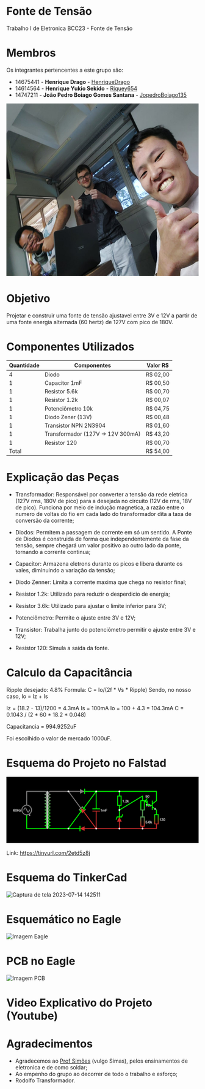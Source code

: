 # Fonte de Tensão
Trabalho I de Eletronica BCC23 - Fonte de Tensão

# Membros
Os integrantes pertencentes a este grupo são:
  - 14675441 - **Henrique Drago** - [HenriqueDrago](https://github.com/HenriqueDrago)
  - 14614564 - **Henrique Yukio Sekido** - [Riquey654](https://github.com/Riquey654)
  - 14747211 - **João Pedro Boiago Gomes Santana** - [JopedroBoiago135](https://github.com/JopedroBoiago135)

<img src="./Imagens/Imagem Grupo.png" width="600" height="450" /> 
  
# Objetivo
Projetar e construir uma fonte de tensão ajustavel entre 3V e 12V a partir de uma fonte energia alternada (60 hertz) de 127V com pico de 180V.


# Componentes Utilizados
| Quantidade | Componentes                        |   Valor R$   |
|------------|------------------------------------|--------------|
| 4          | Diodo                              |   R$ 02,00   |
| 1          | Capacitor 1mF                      |   R$ 00,50   |
| 1          | Resistor 5.6k                      |   R$ 00,70   |
| 1          | Resistor 1.2k                      |   R$ 00,07   |
| 1          | Potenciômetro  10k                 |   R$ 04,75   |
| 1          | Diodo Zener (13V)                  |   R$ 00,48   |
| 1          | Transistor NPN 2N3904              |   R$ 01,60   |
| 1          | Transformador (127V -> 12V 300mA)  |   R$ 43,20   |
| 1          | Resistor 120                       |   R$ 00,70   |
| Total      |                                    |   R$ 54,00   |


# Explicação das Peças

- Transformador: Responsável por converter a tensão da rede eletrica (127V rms, 180V de pico) para a desejada no circuito (12V de rms, 18V de pico). Funciona por meio de indução magnetica, a razão entre o numero de voltas do fio em cada lado do transformador dita a taxa de conversão da corrente;

- Diodos: Permitem a passagem de corrente em só um sentido. A Ponte de Diodos é construida de forma que independentemente da fase da tensão, sempre chegará um valor positivo ao outro lado da ponte, tornando a corrente continua;

- Capacitor: Armazena eletrons durante os picos e libera durante os vales, diminuindo a variação da tensão;

- Diodo Zenner: Limita a corrente maxima que chega no resistor final;

- Resistor 1.2k: Utilizado para reduzir o desperdicio de energia;

- Resistor 3.6k: Utilizado para ajustar o limite inferior para 3V;

- Potenciômetro: Permite o ajuste entre 3V e 12V;

- Transistor: Trabalha junto do potenciômetro permitir o ajuste entre 3V e 12V;

- Resistor 120: Simula a saída da fonte.

# Calculo da Capacitância

Ripple desejado: 4.8%
Formula: C = Io/(2f * Vs * Ripple)
Sendo, no nosso caso, Io = Iz + Is

Iz = (18.2 - 13)/1200 = 4.3mA
Is = 100mA
Io = 100 + 4.3 = 104.3mA
C = 0.1043 / (2 * 60 * 18.2 * 0.048)

Capacitancia = 994.9252uF

Foi escolhido o valor de mercado 1000uF.

# Esquema do Projeto no Falstad

<img src="./Imagens/Imagem Falstad.png">

Link: https://tinyurl.com/2etd5z8j

# Esquema do TinkerCad

![Captura de tela 2023-07-14 142511](https://github.com/JopedroBoiago135/Eletro_Tensao/assets/135567614/d8eb473c-6a43-463e-b425-543977528007)

# Esquemático no Eagle

![Imagem Eagle](https://github.com/JopedroBoiago135/Eletro_Tensao/assets/100847366/1efc06a3-81d0-4024-9b85-4396251df424)

# PCB no Eagle

![Imagem PCB](https://github.com/JopedroBoiago135/Eletro_Tensao/assets/100847366/db5a0145-fb34-4613-baa6-0c2a32e72688)

# Video Explicativo do Projeto (Youtube)


# Agradecimentos
- Agradecemos ao [Prof Simões](https://github.com/simoesusp) (vulgo Simas), pelos ensinamentos de eletronica e de como soldar;
- Ao empenho do grupo ao decorrer de todo o trabalho e esforço;
- Rodolfo Transformador.




